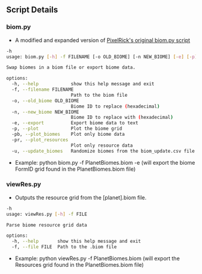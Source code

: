 ## Script Details

### biom.py
- A modified and expanded version of [PixelRick's original biom.py script](https://github.com/PixelRick/StarfieldScripts)

```sh
-h
usage: biom.py [-h] -f FILENAME [-o OLD_BIOME] [-n NEW_BIOME] [-e] [-p] [-pb] [-pr] [-u]

Swap biomes in a biom file or export biome data.

options:
  -h, --help            show this help message and exit
  -f, --filename FILENAME
                        Path to the biom file
  -o, --old_biome OLD_BIOME
                        Biome ID to replace (hexadecimal)
  -n, --new_biome NEW_BIOME
                        Biome ID to replace with (hexadecimal)
  -e, --export          Export biome data to text
  -p, --plot            Plot the biome grid
  -pb, --plot_biomes    Plot only biome data
  -pr, --plot_resources
                        Plot only resource data
  -u, --update_biomes   Randomize biomes from the biom_update.csv file
```

- Example: python biom.py -f PlanetBiomes.biom -e (will export the biome FormID grid found in the PlanetBiomes.biom file)

### viewRes.py
- Outputs the resource grid from the [planet].biom file.

```sh
-h
usage: viewRes.py [-h] -f FILE

Parse biome resource grid data

options:
  -h, --help       show this help message and exit
  -f, --file FILE  Path to the .biom file
```

- Example: python viewRes.py -f PlanetBiomes.biom (will export the Resources grid found in the PlanetBiomes.biom file)